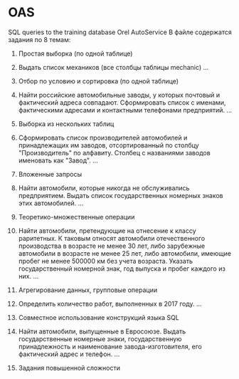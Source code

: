 # OAS
SQL queries to the training database Orel AutoService
В файле содержатся задания по 8 темам:
  1. Простая выборка (по одной таблице)
  
1.	Выдать список механиков (все столбцы таблицы mechanic)
...

  2. Отбор по условию и сортировка (по одной таблице)
  
15.	Найти российские автомобильные заводы, у которых почтовый и фактический адреса совпадают. Сформировать список с именами, фактическими адресами и контактными телефонами предприятий. 
...

  3. Выборка из нескольких таблиц
  
31.	Сформировать список производителей автомобилей и принадлежащих им заводов, отсортированный по столбцу "Производитель" по алфавиту. Столбец с названиями заводов именовать как "Завод". 
...

  4. Вложенные запросы
  
42.	Найти автомобили, которые никогда не обслуживались предприятием. Выдать список государственных номерных знаков этих автомобилей.
...

  5. Теоретико-множественные операции
  
51.	Найти автомобили, претендующие на отнесение к классу раритетных. К таковым относят автомобили отечественного производства в возрасте не менее 30 лет, либо зарубежные автомобили в возрасте не менее 25 лет, либо автомобили, имеющие пробег не менее 500000 км без учета возраста. Указать государственный номерной знак, год выпуска и пробег каждого из них. 
...

  6. Агрегирование данных, групповые операции
  
57.	Определить количество работ, выполненных в 2017 году. 
...

  7. Совместное использование конструкций языка SQL

68.	Найти автомобили, выпущенные в Евросоюзе. Выдать государственные номерные знаки, государственную принадлежность и наименование завода-изготовителя, его фактический адрес и телефон. 
...

  8. Задания повышенной сложности
